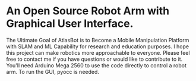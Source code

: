 # An Open Source Robot Arm with Graphical User Interface.
The Ultimate Goal of AtlasBot is to Become a Mobile Manipulation Platform with SLAM and ML Capability for research and education purposes.
I hope this project can make robotics more approachable to everyone. Please feel free to contact me if you have questions or would like to contribute to it.
You'll need Arduino Mega 2560 to use the code directly to control a robot arm. 
To run the GUI, pyocc is needed.
